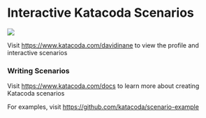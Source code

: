 # Interactive Katacoda Scenarios

[![](http://shields.katacoda.com/katacoda/davidinane/count.svg)](https://www.katacoda.com/davidinane "Get your profile on Katacoda.com")

Visit https://www.katacoda.com/davidinane to view the profile and interactive scenarios

### Writing Scenarios
Visit https://www.katacoda.com/docs to learn more about creating Katacoda scenarios

For examples, visit https://github.com/katacoda/scenario-example
